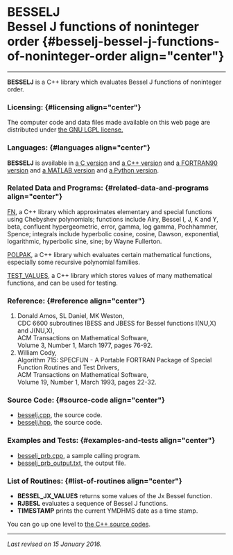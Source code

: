 BESSELJ\
Bessel J functions of noninteger order {#besselj-bessel-j-functions-of-noninteger-order align="center"}
======================================

------------------------------------------------------------------------

**BESSELJ** is a C++ library which evaluates Bessel J functions of
noninteger order.

### Licensing: {#licensing align="center"}

The computer code and data files made available on this web page are
distributed under [the GNU LGPL license.](../../txt/gnu_lgpl.txt)

### Languages: {#languages align="center"}

**BESSELJ** is available in [a C
version](../../c_src/besselj/besselj.md) and [a C++
version](../../master/besselj/besselj.md) and [a FORTRAN90
version](../../f_src/besselj/besselj.md) and [a MATLAB
version](../../m_src/besselj/besselj.md) and [a Python
version](../../py_src/besselj/besselj.md).

### Related Data and Programs: {#related-data-and-programs align="center"}

[FN](../../master/fn/fn.md), a C++ library which approximates
elementary and special functions using Chebyshev polynomials; functions
include Airy, Bessel I, J, K and Y, beta, confluent hypergeometric,
error, gamma, log gamma, Pochhammer, Spence; integrals include
hyperbolic cosine, cosine, Dawson, exponential, logarithmic, hyperbolic
sine, sine; by Wayne Fullerton.

[POLPAK](../../master/polpak/polpak.md), a C++ library which
evaluates certain mathematical functions, especially some recursive
polynomial families.

[TEST\_VALUES](%20../../master/test_values/test_values.md), a C++
library which stores values of many mathematical functions, and can be
used for testing.

### Reference: {#reference align="center"}

1.  Donald Amos, SL Daniel, MK Weston,\
    CDC 6600 subroutines IBESS and JBESS for Bessel functions I(NU,X)
    and J(NU,X),\
    ACM Transactions on Mathematical Software,\
    Volume 3, Number 1, March 1977, pages 76-92.
2.  William Cody,\
    Algorithm 715: SPECFUN - A Portable FORTRAN Package of Special
    Function Routines and Test Drivers,\
    ACM Transactions on Mathematical Software,\
    Volume 19, Number 1, March 1993, pages 22-32.

### Source Code: {#source-code align="center"}

-   [besselj.cpp](besselj.cpp), the source code.
-   [besselj.hpp](besselj.hpp), the source code.

### Examples and Tests: {#examples-and-tests align="center"}

-   [besselj\_prb.cpp](besselj_prb.cpp), a sample calling program.
-   [besselj\_prb\_output.txt](besselj_prb_output.txt), the output file.

### List of Routines: {#list-of-routines align="center"}

-   **BESSEL\_JX\_VALUES** returns some values of the Jx Bessel
    function.
-   **RJBESL** evaluates a sequence of Bessel J functions.
-   **TIMESTAMP** prints the current YMDHMS date as a time stamp.

You can go up one level to [the C++ source codes](../cpp_src.md).

------------------------------------------------------------------------

*Last revised on 15 January 2016.*
